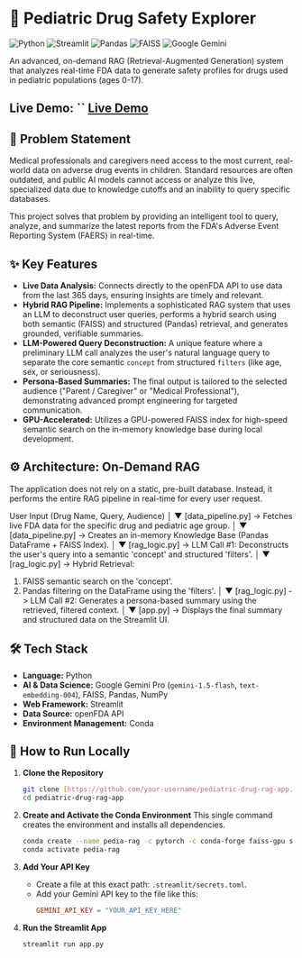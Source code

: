 # 🔬 Pediatric Drug Safety Explorer

![Python](https://img.shields.io/badge/Python-3.11-3776AB?style=for-the-badge&logo=python)
![Streamlit](https://img.shields.io/badge/Streamlit-1.35-FF4B4B?style=for-the-badge&logo=streamlit)
![Pandas](https://img.shields.io/badge/Pandas-2.2-E1523D?style=for-the-badge&logo=pandas)
![FAISS](https://img.shields.io/badge/FAISS-GPU-blue?style=for-the-badge)
![Google Gemini](https://img.shields.io/badge/Google-Gemini_Pro-4285F4?style=for-the-badge&logo=google)

An advanced, on-demand RAG (Retrieval-Augmented Generation) system that analyzes real-time FDA data to generate safety profiles for drugs used in pediatric populations (ages 0-17).

**Live Demo:** ``
[Live Demo](https://pediatric-drug-rag-app-scg4qvbqcrethpnbaxwib5.streamlit.app/)
---

## 🎯 Problem Statement

Medical professionals and caregivers need access to the most current, real-world data on adverse drug events in children. Standard resources are often outdated, and public AI models cannot access or analyze this live, specialized data due to knowledge cutoffs and an inability to query specific databases.

This project solves that problem by providing an intelligent tool to query, analyze, and summarize the latest reports from the FDA's Adverse Event Reporting System (FAERS) in real-time.

## ✨ Key Features

* **Live Data Analysis:** Connects directly to the openFDA API to use data from the last 365 days, ensuring insights are timely and relevant.
* **Hybrid RAG Pipeline:** Implements a sophisticated RAG system that uses an LLM to deconstruct user queries, performs a hybrid search using both semantic (FAISS) and structured (Pandas) retrieval, and generates grounded, verifiable summaries.
* **LLM-Powered Query Deconstruction:** A unique feature where a preliminary LLM call analyzes the user's natural language query to separate the core semantic `concept` from structured `filters` (like age, sex, or seriousness).
* **Persona-Based Summaries:** The final output is tailored to the selected audience ("Parent / Caregiver" or "Medical Professional"), demonstrating advanced prompt engineering for targeted communication.
* **GPU-Accelerated:** Utilizes a GPU-powered FAISS index for high-speed semantic search on the in-memory knowledge base during local development.

## ⚙️ Architecture: On-Demand RAG

The application does not rely on a static, pre-built database. Instead, it performs the entire RAG pipeline in real-time for every user request.

User Input (Drug Name, Query, Audience)
│
▼
[data_pipeline.py] -> Fetches live FDA data for the specific drug and pediatric age group.
│
▼
[data_pipeline.py] -> Creates an in-memory Knowledge Base (Pandas DataFrame + FAISS Index).
│
▼
[rag_logic.py] -> LLM Call #1: Deconstructs the user's query into a semantic 'concept' and structured 'filters'.
│
▼
[rag_logic.py] -> Hybrid Retrieval:
1. FAISS semantic search on the 'concept'.
2. Pandas filtering on the DataFrame using the 'filters'.
│
▼
[rag_logic.py] -> LLM Call #2: Generates a persona-based summary using the retrieved, filtered context.
│
▼
[app.py] -> Displays the final summary and structured data on the Streamlit UI.


## 🛠️ Tech Stack

* **Language:** Python
* **AI & Data Science:** Google Gemini Pro (`gemini-1.5-flash`, `text-embedding-004`), FAISS, Pandas, NumPy
* **Web Framework:** Streamlit
* **Data Source:** openFDA API
* **Environment Management:** Conda

## 🚀 How to Run Locally

1.  **Clone the Repository**
    ```bash
    git clone [https://github.com/your-username/pediatric-drug-rag-app.git](https://github.com/your-username/pediatric-drug-rag-app.git)
    cd pediatric-drug-rag-app
    ```

2.  **Create and Activate the Conda Environment**
    This single command creates the environment and installs all dependencies.
    ```bash
    conda create --name pedia-rag -c pytorch -c conda-forge faiss-gpu streamlit google-generativeai pandas numpy -y
    conda activate pedia-rag
    ```

3.  **Add Your API Key**
    * Create a file at this exact path: `.streamlit/secrets.toml`.
    * Add your Gemini API key to the file like this:
        ```toml
        GEMINI_API_KEY = "YOUR_API_KEY_HERE"
        ```

4.  **Run the Streamlit App**
    ```bash
    streamlit run app.py
    ```
